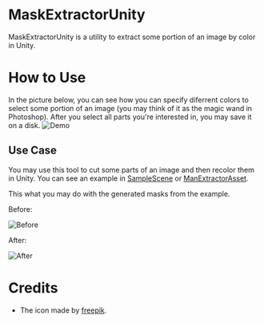# MaskExtractorUnity
MaskExtractorUnity is a utility to extract some portion of an image by color in Unity.
# How to Use
In the picture below, you can see how you can specify diferrent colors to select some portion of an image (you may think of it as the magic wand in Photoshop). After you select all parts you're interested in, you may save it on a disk.
![Demo](https://monosnap.com/image/kcom8W3w6c4HREAA6r349oM7ufo4Gl)
## Use Case
You may use this tool to cut some parts of an image and then recolor them in Unity. You can see an example in [SampleScene](Assets/MaskExtractor/_Scenes) or [ManExtractorAsset](Assets/MaskExtractor/Data).

This what you may do with the generated masks from the example.

Before:

![Before](https://monosnap.com/image/OMvjm5tktORrFnjPGkPBXLqCDanPDe)

After:

![After](https://monosnap.com/image/1fRr3yvYGp3PpOPmPUQNAu4jD8Z2f7)

# Credits
* The icon made by [freepik](https://www.flaticon.com/authors/freepik).

